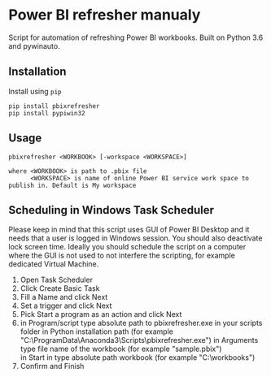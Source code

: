 Power BI refresher manualy
======
Script for automation of refreshing Power BI workbooks.  Built on Python 3.6 and pywinauto.

Installation
------
Install using `pip`

```
pip install pbixrefresher
pip install pypiwin32
```

Usage
-----
```
pbixrefresher <WORKBOOK> [-workspace <WORKSPACE>]

where <WORKBOOK> is path to .pbix file
      <WORKSPACE> is name of online Power BI service work space to publish in. Default is My workspace
```

Scheduling in Windows Task Scheduler
-----
Please keep in mind that this script uses GUI of Power BI Desktop and it needs that a user is logged in Windows session. You should also deactivate lock screen time. Ideally you should schedule the script on a computer where the GUI is not used to not interfere the scripting, for example dedicated Virtual Machine.

1. Open Task Scheduler
2. Click Create Basic Task
3. Fill a Name and click Next
4. Set a trigger and click Next
5. Pick Start a program as an action and click Next
6. in Program/script type absolute path to pbixrefresher.exe in your scripts folder in Python installation path (for example "C:\ProgramData\Anaconda3\Scripts\pbixrefresher.exe")
   in Arguments type file name of the workbook (for example "sample.pbix")   
   in Start in type absolute path workbook (for example "C:\workbooks\")
7. Confirm and Finish